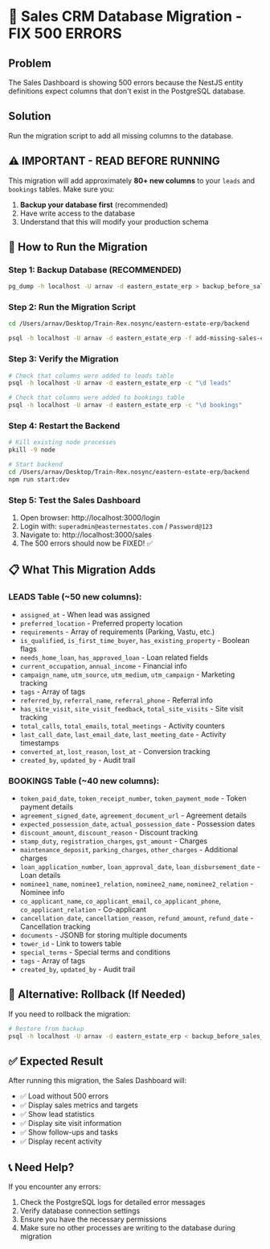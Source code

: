 # 🎯 Sales CRM Database Migration - FIX 500 ERRORS

## Problem
The Sales Dashboard is showing 500 errors because the NestJS entity definitions expect columns that don't exist in the PostgreSQL database.

## Solution
Run the migration script to add all missing columns to the database.

## ⚠️ IMPORTANT - READ BEFORE RUNNING

This migration will add approximately **80+ new columns** to your `leads` and `bookings` tables. Make sure you:

1. **Backup your database first** (recommended)
2. Have write access to the database
3. Understand that this will modify your production schema

## 🚀 How to Run the Migration

### Step 1: Backup Database (RECOMMENDED)
```bash
pg_dump -h localhost -U arnav -d eastern_estate_erp > backup_before_sales_crm_migration_$(date +%Y%m%d_%H%M%S).sql
```

### Step 2: Run the Migration Script
```bash
cd /Users/arnav/Desktop/Train-Rex.nosync/eastern-estate-erp/backend

psql -h localhost -U arnav -d eastern_estate_erp -f add-missing-sales-crm-columns.sql
```

### Step 3: Verify the Migration
```bash
# Check that columns were added to leads table
psql -h localhost -U arnav -d eastern_estate_erp -c "\d leads"

# Check that columns were added to bookings table
psql -h localhost -U arnav -d eastern_estate_erp -c "\d bookings"
```

### Step 4: Restart the Backend
```bash
# Kill existing node processes
pkill -9 node

# Start backend
cd /Users/arnav/Desktop/Train-Rex.nosync/eastern-estate-erp/backend
npm run start:dev
```

### Step 5: Test the Sales Dashboard
1. Open browser: http://localhost:3000/login
2. Login with: `superadmin@easternestates.com` / `Password@123`
3. Navigate to: http://localhost:3000/sales
4. The 500 errors should now be FIXED! ✅

## 📋 What This Migration Adds

### LEADS Table (~50 new columns):
- `assigned_at` - When lead was assigned
- `preferred_location` - Preferred property location
- `requirements` - Array of requirements (Parking, Vastu, etc.)
- `is_qualified`, `is_first_time_buyer`, `has_existing_property` - Boolean flags
- `needs_home_loan`, `has_approved_loan` - Loan related fields
- `current_occupation`, `annual_income` - Financial info
- `campaign_name`, `utm_source`, `utm_medium`, `utm_campaign` - Marketing tracking
- `tags` - Array of tags
- `referred_by`, `referral_name`, `referral_phone` - Referral info
- `has_site_visit`, `site_visit_feedback`, `total_site_visits` - Site visit tracking
- `total_calls`, `total_emails`, `total_meetings` - Activity counters
- `last_call_date`, `last_email_date`, `last_meeting_date` - Activity timestamps
- `converted_at`, `lost_reason`, `lost_at` - Conversion tracking
- `created_by`, `updated_by` - Audit trail

### BOOKINGS Table (~40 new columns):
- `token_paid_date`, `token_receipt_number`, `token_payment_mode` - Token payment details
- `agreement_signed_date`, `agreement_document_url` - Agreement details
- `expected_possession_date`, `actual_possession_date` - Possession dates
- `discount_amount`, `discount_reason` - Discount tracking
- `stamp_duty`, `registration_charges`, `gst_amount` - Charges
- `maintenance_deposit`, `parking_charges`, `other_charges` - Additional charges
- `loan_application_number`, `loan_approval_date`, `loan_disbursement_date` - Loan details
- `nominee1_name`, `nominee1_relation`, `nominee2_name`, `nominee2_relation` - Nominee info
- `co_applicant_name`, `co_applicant_email`, `co_applicant_phone`, `co_applicant_relation` - Co-applicant
- `cancellation_date`, `cancellation_reason`, `refund_amount`, `refund_date` - Cancellation tracking
- `documents` - JSONB for storing multiple documents
- `tower_id` - Link to towers table
- `special_terms` - Special terms and conditions
- `tags` - Array of tags
- `created_by`, `updated_by` - Audit trail

## 🔄 Alternative: Rollback (If Needed)

If you need to rollback the migration:

```bash
# Restore from backup
psql -h localhost -U arnav -d eastern_estate_erp < backup_before_sales_crm_migration_YYYYMMDD_HHMMSS.sql
```

## ✅ Expected Result

After running this migration, the Sales Dashboard will:
- ✅ Load without 500 errors
- ✅ Display sales metrics and targets
- ✅ Show lead statistics
- ✅ Display site visit information
- ✅ Show follow-ups and tasks
- ✅ Display recent activity

## 📞 Need Help?

If you encounter any errors:
1. Check the PostgreSQL logs for detailed error messages
2. Verify database connection settings
3. Ensure you have the necessary permissions
4. Make sure no other processes are writing to the database during migration

